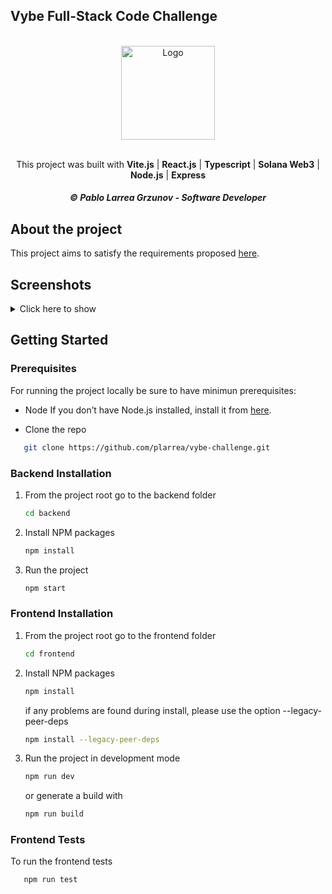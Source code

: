 ## Vybe Full-Stack Code Challenge
<a name="readme-top"></a>

<br />
<div align="center">
  <img src="https://github.com/plarrea/vybe-challenge/assets/6704965/879bdbc1-9ab3-41d3-a261-2462e2de4a8b" alt="Logo" width="150" height="150">
  <br />
  <br />
  <p align="center">
    This project was built with <strong>Vite.js</strong> | <strong>React.js</strong> | <strong>Typescript</strong> | <strong>Solana Web3</strong> | <strong>Node.js</strong> | <strong>Express</strong>
    <br />
  </p>
</div>
<h5 align="center">&copy Pablo Larrea Grzunov - Software Developer</h5>

## About the project
This project aims to satisfy the requirements proposed <a href="https://github.com/vybenetwork/full-stack-code-challenge" target="_blank">here</a>.

## Screenshots
<details>
  <summary>Click here to show</summary>
  <img width="615" alt="Market Cap" src="https://github.com/plarrea/vybe-challenge/assets/6704965/3a7c0b4c-16fd-46de-b5de-7153b4a651c1">
  <img width="888" alt="balances" src="https://github.com/plarrea/vybe-challenge/assets/6704965/633f1519-b965-4a19-a6a5-82e0670ac22d">
  <img width="859" alt="TPS" src="https://github.com/plarrea/vybe-challenge/assets/6704965/d05ade62-483f-4c15-ae3d-e8045a1deb6b">
</details>


## Getting Started
### Prerequisites

For running the project locally be sure to have minimun prerequisites:

* Node
If you don’t have Node.js installed, install it from [here](https://nodejs.org/en/).

* Clone the repo
```sh
   git clone https://github.com/plarrea/vybe-challenge.git
   ```

### Backend Installation

1. From the project root go to the backend folder
   ```sh
   cd backend
   ```
   
2. Install NPM packages
   ```sh
   npm install
   ```

3. Run the project
   ```sh
   npm start
   ```

### Frontend Installation

1. From the project root go to the frontend folder
   ```sh
   cd frontend
   ```
   
2. Install NPM packages
   ```sh
   npm install
   ```
   if any problems are found during install, please use the option --legacy-peer-deps
   ```sh
   npm install --legacy-peer-deps
   ```
   
3. Run the project in development mode
   ```sh
   npm run dev
   ```
   or generate a build with
   ```sh
   npm run build
   ```

### Frontend Tests

To run the frontend tests
```sh
   npm run test
   ```


